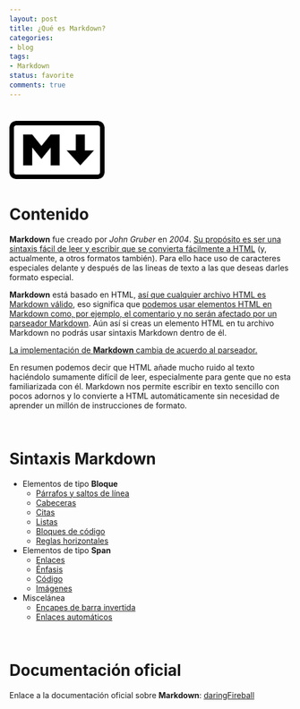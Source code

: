 ```yaml
---
layout: post
title: ¿Qué es Markdown?
categories:
- blog
tags:
- Markdown
status: favorite
comments: true
---
```



<!-- Estilo CSS del post-->
<style>
table {
  
    font-family: arial, sans-serif;
    border-collapse: collapse;
    width: 100%;
}

td {
    border: 1px solid #dddddd;
    text-align: left;
    padding: 8px;
}

th {
    text-align: center;
    width: 50%;
}
tr:nth-child(even) {
    background-color: rgba(238, 238, 238, 0.57);
}

td:first-child {
   font-family: 'Inconsolata', monospace;
}

table h1 {
  font-size: 2em;
  font-weight: normal;
  color: #000;
}

h2 {
  font-size: 1.5em;
  font-weight: normal;
}

h3 {
  font-size: 1.17em;
  font-weight: normal;
}

h4 {
  font-size: 1.00em;
  font-weight: normal;
}

h5 {
  font-size: 0.83em;
  font-weight: normal;
}

h6 {
  font-size: 0.67em;
  font-weight: normal;
}
</style>

<!-- Imagen Markdown -->
# <img src="./../static/markdown.png" alt="Drawing" style="width: 170px;"/>

<!-- Contenido post -->
# Contenido
**Markdown** fue creado por *John Gruber* en *2004*. <ins>Su propósito es ser una sintaxis fácil de leer y escribir que se convierta fácilmente a HTML</ins> (y, actualmente, a otros formatos también). Para ello hace uso de caracteres especiales delante y después de las lineas de texto a las que deseas darles formato especial. 

**Markdown** está basado en HTML, <ins>así que cualquier archivo HTML es Markdown
válido</ins>, eso significa que <ins>podemos usar elementos HTML en Markdown como, por
ejemplo, el comentario y no serán afectado por un parseador Markdown</ins>. Aún 
así si creas un elemento HTML en tu archivo Markdown no podrás usar sintaxis
Markdown dentro de él.

<ins>La implementación de **Markdown** cambia de acuerdo al parseador.</ins>

En resumen podemos decir que HTML añade mucho ruido al texto haciéndolo sumamente difícil de leer, especialmente para gente que no esta familiarizada con él. Markdown nos permite escribir en texto sencillo con pocos adornos y lo convierte a HTML automáticamente sin necesidad de aprender un millón de instrucciones de formato.

<br/>

# Sintaxis Markdown

* Elementos de tipo **Bloque**
  * [Párrafos y saltos de línea](/Parrafos_y_saltos_de_linea_Markdown/)
  * [Cabeceras](/Cabeceras_Markdown/)
  * [Citas](/Citas_Markdown/)
  * [Listas](/Listas_Markdown/)
  * [Bloques de código](/Bloques_de_codigo_Markdown/)
  * [Reglas horizontales](/Reglas_horizontales_Markdown/)
* Elementos de tipo **Span**
  * [Enlaces](/Enlaces_Markdown/)
  * [Énfasis](/Enfasis_Markdown/)
  * [Código](/Codigo_Markdown/)
  * [Imágenes](/Imagenes_Markdown/)
* Miscelánea
  * [Encapes de barra invertida](/Escapes_de_barra_invertida_Markdown/)
  * [Enlaces automáticos](/Enlaces_automaticos_Markdown/)

<br/>

# Documentación oficial

Enlace a la documentación oficial sobre **Markdown**: <a href="https://daringfireball.net/projects/markdown/syntax/" target="_blank">daringFireball</a>
